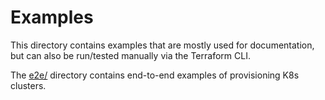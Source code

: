 # Examples

This directory contains examples that are mostly used for documentation, but can also be run/tested manually via the Terraform CLI.

The [e2e/](e2e/) directory contains end-to-end examples of provisioning K8s clusters.
